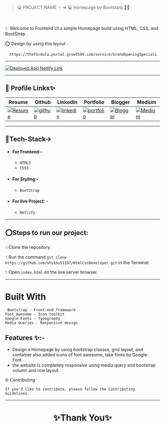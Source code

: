 
> 💻 PROJECT NAME ✨ => 💻  Homepage by Bootstarp 🧑‍🏫
<br>

✨ Welcome to Frontend UI a simple  Homepage build using HTML, CSS, and BootStrap .    

 ⭕ Design by using this layout -   
  
      https://theformula.portal.growth99.com/service/GrandOpeningSpecials. 
---

[![Deployed App Netlify Link](https://img.shields.io/badge/Deployed_App_Netlify_Link-000?style=for-the-badge&logo=ko-fi&logoColor=white)](https://65c000c6f775d9a7bf9d7ea9--rococo-brioche-69abc6.netlify.app/)

---
## 🔗 Profile Links✨


| Resume | Github                                                                                                                                   | Linkedin                                                                                                                                                            | Portfolio                                                                                                                                    | Blogger                                                                                                                                                           | Medium                                                                                                                                    |
| ------------- | ---------------------------------------------------------------------------------------------------------------------------------------- | ------------------------------------------------------------------------------------------------------------------------------------------------------------------- | -------------------------------------------------------------------------------------------------------------------------------------------- | -------------------------------------------------------------------------------------------------------------------------------------------- | -------------------------------------------------------------------------------------------------------------------------------------------- |
| [![Resume](https://img.shields.io/badge/my_Resume-E75480?style=for-the-badge&logo=ko-fi&logoColor=white)](https://drive.google.com/file/d/1YE62u2ChjmlR-EKeqZ75UvFMg_KcY86T/view?usp=sharing) | [![github](https://img.shields.io/badge/github-1DA1F2?style=for-the-badge&logo=github&logoColor=white)](https://github.com/shikhu51197/)| [![linkedin](https://img.shields.io/badge/linkedin-0A66C2?style=for-the-badge&logo=linkedin&logoColor=white)](https://www.linkedin.com/in/shikha-gupta-12a2b5199) |[![portfolio](https://img.shields.io/badge/my_portfolio-18A303?style=for-the-badge&logo=ionic&logoColor=white)](https://shikhu51197.github.io/) |[![Blogger](https://img.shields.io/badge/Blogger-FE5A1D?style=for-the-badge&logo=Blogger&logoColor=white)](https://wwwartificial-intelligence.blogspot.com/) |[![Medium](https://img.shields.io/badge/Medium-000?style=for-the-badge&logo=Medium&logoColor=white)](https://medium.com/@sg780060) |  

---
## 💫Tech-Stack->

- #### For Frontend:-
  
   - `HTML5`
   - `CSS3`
- #### For Styling:-
  
  - `BootStrap`
  
- #### For live Project: -

  - `Netlify`
  
---
## ⭕Steps to run our project:

✨Clone the repository.

✨Run the command `git clone https://github.com/shikhu51197/HtmlCssDeveloper.git` in the Terminal.

✨Open  `index.html` on the live server  browser.

---


# Built With

     Bootstrap - Front-end framework
    Font Awesome - Icon toolkit
    Google Fonts - Typography
    Media Queries - Responsive design
    
## Features ✨:-

- Design a Homepage by using  bootstrap classes, grid layout, and container also added icons of font awesome, take fonts by Google- Font.
- the website is completely responsive using media query and bootstrap column and row layout.

🌐 Contributing

    If you'd like to contribute, please follow the Contributing Guidelines.

---


<h1 align="center">✨Thank You✨</h1>
